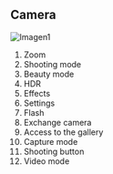## Camera

![Imagen1](http://static.energysistem.com/images/manuals/42258/543d018d71630.jpg)


1. Zoom
2. Shooting mode
3. Beauty mode
4. HDR
5. Effects
6. Settings
7. Flash
8. Exchange camera
9. Access to the gallery
10. Capture mode
11. Shooting button
12. Video mode
